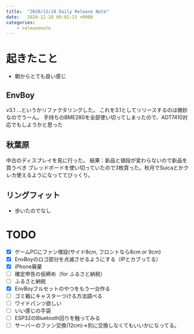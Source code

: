 ```yaml
---
title:  "2020/12/28 Daily Release Note"
date:   2020-12-28 09:01:23 +0900
categories:
    - releasenote
---
```

# 起きたこと

* 朝からとても良い感じ

## EnvBoy

v3.1 …というかリファクタリングした。
これを3.1としてリリースするのは微妙なのでうーん。
手持ちのBME280を全部使い切ってしまったので、ADT7410対応でもしようかと思った

## 秋葉原

中古のディスプレイを見に行った。
結果：新品と値段が変わらないので新品を買うべき
ブレッドボードを使い切っていたので3枚買った。秋月でSuicaとかクレカ使えるようになっててびっくり。

## リングフィット

* 歩いたのでなし

# TODO 

- [x] ゲームPCにファン増設(サイド8cm, フロントなら8cm or 9cm)
- [x] EnvBoyのロゴ部分を点滅させるようにする（IPとカブってる）
- [x] iPhone廃棄
- [ ] 確定申告の仮締め（for ふるさと納税）
- [ ] ふるさと納税
- [x] EnvBoyフルセットのやつをもう一台作る
- [ ] ゴミ箱にキャスターつける方法調べる
- [ ] ワイドパンツ欲しい
- [ ] いい感じの手袋
- [ ] ESP32のBluetooth回りを触ってみる
- [ ] サーバーのファン交換(12cm)→別に交換しなくてもいいかになってる。
